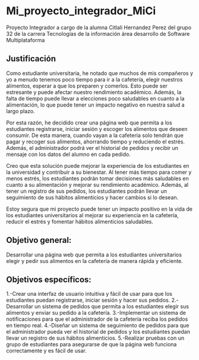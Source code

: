 # Mi_proyecto_integrador_MiCi
Proyecto Integrador a cargo de la alumna Citlali Hernandez Perez del grupo 32 de la carrera Tecnologías de la información área desarrollo de Software Multiplataforma 
## Justificación
Como estudiante universitaria, he notado que muchos de mis compañeros y yo a menudo tenemos poco tiempo para ir a la cafetería, elegir nuestros alimentos, esperar a que los preparen y comerlos. Esto puede ser estresante y puede afectar nuestro rendimiento académico. Además, la falta de tiempo puede llevar a elecciones poco saludables en cuanto a la alimentación, lo que puede tener un impacto negativo en nuestra salud a largo plazo.

Por esta razón, he decidido crear una página web que permita a los estudiantes registrarse, iniciar sesión y escoger los alimentos que deseen consumir. De esta manera, cuando vayan a la cafetería solo tendrán que pagar y recoger sus alimentos, ahorrando tiempo y reduciendo el estrés. Además, el administrador podrá ver el historial de pedidos y recibir un mensaje con los datos del alumno en cada pedido.

Creo que esta solución puede mejorar la experiencia de los estudiantes en la universidad y contribuir a su bienestar. Al tener más tiempo para comer y menos estrés, los estudiantes podrán tomar decisiones más saludables en cuanto a su alimentación y mejorar su rendimiento académico. Además, al tener un registro de sus pedidos, los estudiantes podrán llevar un seguimiento de sus hábitos alimenticios y hacer cambios si lo desean.

Estoy segura que mi proyecto puede tener un impacto positivo en la vida de los estudiantes universitarios al mejorar su experiencia en la cafetería, reducir el estrés y fomentar hábitos alimenticios saludables.

## Objetivo general:

Desarrollar una página web que permita a los estudiantes universitarios elegir y pedir sus alimentos en la cafetería de manera rápida y eficiente.

## Objetivos específicos:

1.-Crear una interfaz de usuario intuitiva y fácil de usar para que los estudiantes puedan registrarse, iniciar sesión y hacer sus pedidos.
2.-Desarrollar un sistema de pedidos que permita a los estudiantes elegir sus alimentos y enviar su pedido a la cafetería.
3.-Implementar un sistema de notificaciones para que el administrador de la cafetería reciba los pedidos en tiempo real.
4.-Diseñar un sistema de seguimiento de pedidos para que el administrador pueda ver el historial de pedidos y los estudiantes puedan llevar un registro de sus hábitos alimenticios.
5.-Realizar pruebas con un grupo de estudiantes para asegurarse de que la página web funciona correctamente y es fácil de usar.
